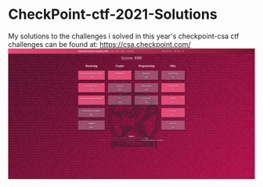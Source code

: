 # CheckPoint-ctf-2021-Solutions
 My solutions to the challenges i solved in this year's checkpoint-csa ctf
 challenges can be found at: https://csa.checkpoint.com/
![alt text](Challenges-I-Solved.png)
